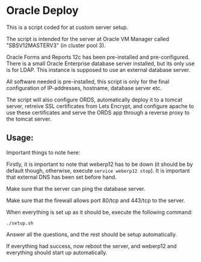 # Oracle Deploy
This is a script coded for at custom server setup.

The script is intended for the server at Oracle VM Manager called "SBSV12MASTERV3" (in cluster pool 3). 

Oracle Forms and Reports 12c has been pre-installed and pre-configured. There is a small Oracle Enterprise database server installed, but its only use is for LDAP. This instance is supposed to use an external database server.

All software needed is pre-installed, this script is only for the final configuration of IP-addresses, hostname, database server etc. 

The script will also configure ORDS, automatically deploy it to a tomcat server, retreive SSL certificates from Lets Encrypt, and configure apache to use these certificates and serve the ORDS app through a reverse proxy to the tomcat server.

## Usage:
Important things to note here:

Firstly, it is important to note that weberp12 has to be down (it should be by default though, otherwise, execute `service weberp12 stop`).
It is important that external DNS has been set before hand.

Make sure that the server can ping the database server.

Make sure that the firewall allows port 80/tcp and 443/tcp to the server.

When everything is set up as it should be, execute the following command:

`./setup.sh`

Answer all the questions, and the rest should be setup automatically. 

If everything had success, now reboot the server, and weberp12 and everything should start up automatically.
